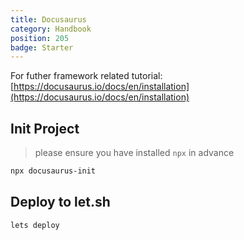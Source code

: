 ```yaml
---
title: Docusaurus
category: Handbook
position: 205
badge: Starter
---
```


<alert type="info">

For futher framework related tutorial: [https://docusaurus.io/docs/en/installation](https://docusaurus.io/docs/en/installation)

</alert>

## Init Project

> please ensure you have installed `npx` in advance

```bash
npx docusaurus-init
```

## Deploy to let.sh

```bash
lets deploy
```
